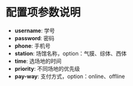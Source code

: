 # 配置项参数说明

- **username**: 学号
- **password**: 密码
- **phone**: 手机号
- **station**: 场馆名称，option：气膜、综体、西体
- **time**: 选场地的时间
- **priority**: 不同场地的优先级
- **pay-way**: 支付方式，option：online、offline
